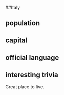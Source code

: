 ##Italy
## population


## capital

 
## official language


## interesting trivia

Great place to live.



